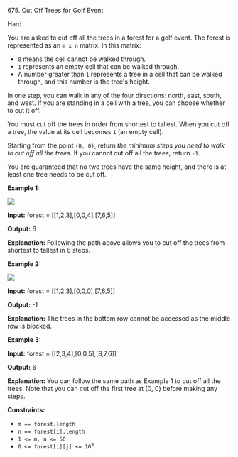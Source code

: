 675\. Cut Off Trees for Golf Event

Hard

You are asked to cut off all the trees in a forest for a golf event. The forest is represented as an `m x n` matrix. In this matrix:

*   `0` means the cell cannot be walked through.
*   `1` represents an empty cell that can be walked through.
*   A number greater than `1` represents a tree in a cell that can be walked through, and this number is the tree's height.

In one step, you can walk in any of the four directions: north, east, south, and west. If you are standing in a cell with a tree, you can choose whether to cut it off.

You must cut off the trees in order from shortest to tallest. When you cut off a tree, the value at its cell becomes `1` (an empty cell).

Starting from the point `(0, 0)`, return _the minimum steps you need to walk to cut off all the trees_. If you cannot cut off all the trees, return `-1`.

You are guaranteed that no two trees have the same height, and there is at least one tree needs to be cut off.

**Example 1:**

![](https://leetcode-in-java.github.io/src/main/java/g0601_0700/s0675_cut_off_trees_for_golf_event/trees1.jpg)

**Input:** forest = [[1,2,3],[0,0,4],[7,6,5]]

**Output:** 6

**Explanation:** Following the path above allows you to cut off the trees from shortest to tallest in 6 steps.

**Example 2:**

![](https://leetcode-in-java.github.io/src/main/java/g0601_0700/s0675_cut_off_trees_for_golf_event/trees2.jpg)

**Input:** forest = [[1,2,3],[0,0,0],[7,6,5]]

**Output:** -1

**Explanation:** The trees in the bottom row cannot be accessed as the middle row is blocked.

**Example 3:**

**Input:** forest = [[2,3,4],[0,0,5],[8,7,6]]

**Output:** 6

**Explanation:** You can follow the same path as Example 1 to cut off all the trees. Note that you can cut off the first tree at (0, 0) before making any steps.

**Constraints:**

*   `m == forest.length`
*   `n == forest[i].length`
*   `1 <= m, n <= 50`
*   <code>0 <= forest[i][j] <= 10<sup>9</sup></code>